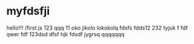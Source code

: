 # myfdsfji 
hello!!!
/first.js
123
qqq
11
oko
jikolo
lokokolq
fdsfs
fdds12
232
tyjuk
f
fdf
qwer
fdf
123dsd
dfsf
hjk
fdsdf
jygrsq
qqqqqqq
